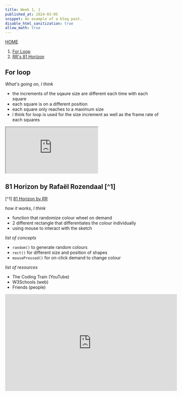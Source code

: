 ```yaml
---
title: Week 1, 1
published_at: 2024-03-05
snippet: An example of a blog post.
disable_html_sanitization: true
allow_math: true
---
```

[HOME](https://kc-yeo-creative-co-37.deno.dev/)

1. [For Loop](#for-loop)
2. [RR's 81 Horizon](#81-horizon-by-rafaël-rozendaal)

## For loop

*What's going on, I think*
* the increments of the sqaure size are different each time with each square
* each square is on a different position 
* each square only reaches to a maximum size
* i think for loop is used for the size increment as well as the frame rate of each squares

<iframe id="For_Loop" src="https://editor.p5js.org/KC-Yeo/full/QqwhTnLAc"></iframe>

<script type="module">

    const iframe  = document.getElementById (`For_Loop`)
    iframe.width  = iframe.parentNode.scrollWidth
    iframe.height = iframe.width * 9 / 16 + 42

</script>

## 81 Horizon by Rafaël Rozendaal [^1]

[^1] [81 Horizon by RR](https://www.newrafael.com/81-horizons/)

*how it works, I think*
* function that randomize colour wheel on demand
* 2 different rectangle that differentiates the colour individually
* using mouse to interact with the sketch

*list of concepts*
* `random()` to generate random colours
* `rect()` for different size and position of shapes
* `mousePressed()` for on-click demand to change colour

*list of resources*
* The Coding Train (YouTube)
* W3Schools (web)
* Friends (people)

<iframe width="560" height="315" src="https://www.youtube.com/embed/POn4cZ0jL-o?si=Lufl5nXGH3pxc2MJ" title="YouTube video player" frameborder="0" allow="accelerometer; autoplay; clipboard-write; encrypted-media; gyroscope; picture-in-picture; web-share" referrerpolicy="strict-origin-when-cross-origin" allowfullscreen></iframe>

<script type="module">

    console.log (`hello world! 🚀`)

    const iframe  = document.getElementById (`coding_train_video`)
    iframe.width  = iframe.parentNode.scrollWidth
    iframe.height = iframe.width * 9 / 16

</script>